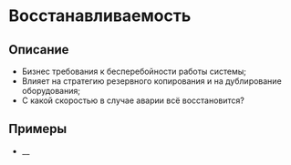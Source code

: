 
# Восстанавливаемость
## Описание
- Бизнес требования к бесперебойности работы системы;
- Влияет на стратегию резервного копирования и на дублирование оборудования;
- С какой скоростью в случае аварии всё восстановится?
## Примеры
- __